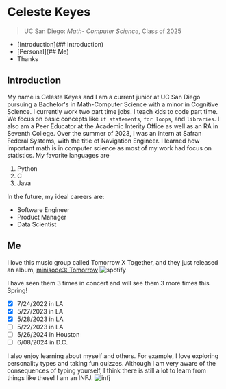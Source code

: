 # **Celeste Keyes**
> UC San Diego: *Math- Computer Science*, Class of 2025
> 
- [Introduction](## Introduction)
- [Personal](## Me)
- Thanks


## **Introduction**
My name is Celeste Keyes and I am a current junior at UC San Diego pursuing a Bachelor's in Math-Computer Science with a minor in Cognitive Science. I currently work two part time jobs. I teach kids to code part time. We focus on basic concepts like `if statements`, `for loops`, and `libraries`. I also am a Peer Educator at the Academic Interity Office as well as an RA in Seventh College. Over the summer of 2023, I was an intern at Safran Federal Systems, with the title of Navigation Engineer. I learned how important math is in computer science as most of my work had focus on statistics.
My favorite languages are 
1. Python
2. C
3. Java

In the future, my ideal careers are:
- Software Engineer
- Product Manager
- Data Scientist

## **Me**
I love this music group called Tomorrow X Together, and they just released an album, [minisode3: Tomorrow](https://open.spotify.com/album/0mDwrOXZHN1lgCNeBvkBbj?si=2qzwIZpwR1uYKhsoBntPkw)
![spotify](https://media.discordapp.net/attachments/780223437602816024/1227079817128579072/image0.jpg?ex=66271a22&is=6614a522&hm=ced205fee63ff97c3cbc1d6243e713583ebbb3890458d6a19fe6218be63ed7b4&=&format=webp&width=562&height=662)

I have seen them 3 times in concert and will see them 3 more times this Spring!
- [x] 7/24/2022 in LA
- [x] 5/27/2023 in LA
- [x] 5/28/2023 in LA
- [ ] 5/22/2023 in LA
- [ ] 5/26/2024 in Houston
- [ ] 6/08/2024 in D.C.

I also enjoy learning about myself and others. For example, I love exploring personality types and taking fun quizzes. Although I am very aware of the consequences of typing yourself, I think there is still a lot to learn from things like these! 
I am an INFJ. ![infj](https://c4.staticflickr.com/4/3871/18216353004_fefb8f960d.jpg) 
